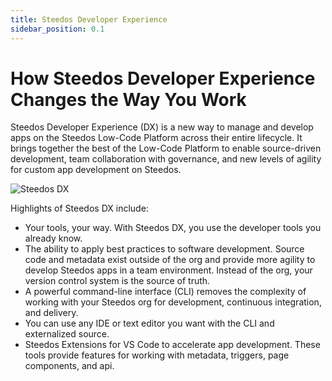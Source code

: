 ```yaml
---
title: Steedos Developer Experience
sidebar_position: 0.1
---
```


# How Steedos Developer Experience Changes the Way You Work

Steedos Developer Experience (DX) is a new way to manage and develop apps on the Steedos Low-Code Platform across their entire lifecycle. It brings together the best of the Low-Code Platform to enable source-driven development, team collaboration with governance, and new levels of agility for custom app development on Steedos.

![Steedos DX](/img/platform/steedos-dx.png)

Highlights of Steedos DX include:

- Your tools, your way. With Steedos DX, you use the developer tools you already know.
- The ability to apply best practices to software development. Source code and metadata exist outside of the org and provide more agility to develop Steedos apps in a team environment. Instead of the org, your version control system is the source of truth.
- A powerful command-line interface (CLI) removes the complexity of working with your Steedos org for development, continuous integration, and delivery.
- You can use any IDE or text editor you want with the CLI and externalized source.
- Steedos Extensions for VS Code to accelerate app development. These tools provide features for working with metadata, triggers, page components, and api.
